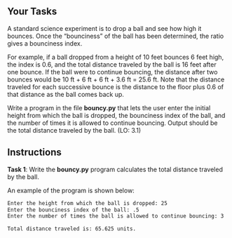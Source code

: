## Your Tasks

A standard science experiment is to drop a ball and see how high it bounces. Once the “bounciness” of the ball has been determined, the ratio gives a bounciness index.

For example, if a ball dropped from a height of 10 feet bounces 6 feet high, the index is 0.6, and the total distance traveled by the ball is 16 feet after one bounce. If the ball were to continue bouncing, the distance after two bounces would be 10 ft + 6 ft + 6 ft + 3.6 ft = 25.6 ft. Note that the distance traveled for each successive bounce is the distance to the floor plus 0.6 of that distance as the ball comes back up.

Write a program in the file **bouncy.py** that lets the user enter the initial height from which the ball is dropped, the bounciness index of the ball, and the number of times it is allowed to continue bouncing. Output should be the total distance traveled by the ball. (LO: 3.1)

## Instructions

**Task 1**: Write the **bouncy.py** program calculates the total distance traveled by the ball.

An example of the program is shown below:

```txt
Enter the height from which the ball is dropped: 25
Enter the bounciness index of the ball: .5
Enter the number of times the ball is allowed to continue bouncing: 3

Total distance traveled is: 65.625 units.
```